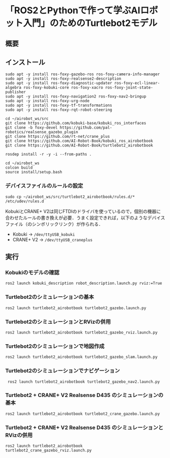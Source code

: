 # 「ROS2とPythonで作って学ぶAIロボット入門」のためのTurtlebot2モデル

## 概要

## インストール

```
sudo apt -y install ros-foxy-gazebo-ros ros-foxy-camera-info-manager
sudo apt -y install ros-foxy-realsense2-description
sudo apt -y install ros-foxy-diagnostic-updater ros-foxy-ecl-linear-algebra ros-foxy-kobuki-core ros-foxy-xacro ros-foxy-joint-state-publisher
sudo apt -y install ros-foxy-navigation2 ros-foxy-nav2-bringup
sudo apt -y install ros-foxy-urg-node
sudo apt -y install ros-foxy-tf-transformations
sudo apt -y install ros-foxy-rqt-robot-steering

cd ~/airobot_ws/src
git clone https://github.com/kobuki-base/kobuki_ros_interfaces
git clone -b foxy-devel https://github.com/pal-robotics/realsense_gazebo_plugin
git clone https://github.com/rt-net/crane_plus
git clone https://github.com/AI-Robot-Book/kobuki_ros_airobotbook
git clone https://github.com/AI-Robot-Book/turtlebot2_airobotbook

rosdep install -r -y -i --from-paths .

cd ~/airobot_ws
colcon build
source install/setup.bash
```

### デバイスファイルのルールの設定

```
sudo cp ~/airobot_ws/src/turtlebot2_airobotbook/rules.d/* /etc/udev/rules.d
```
KobukiとCRANE+ V2は同じFTDIのドライバを使っているので，個別の機器に合わせたルールの書き換えが必要．うまく設定できれば，以下のようなデバイスファイル（のシンボリックリンク）が作られる．

- Kobuki → `/dev/ttyUSB_kobuki`
- CRANE+ V2 → `/dev/ttyUSB_craneplus`

## 実行

### Kobukiのモデルの確認
```
ros2 launch kobuki_description robot_description.launch.py rviz:=True
```
### Turtlebot2のシミュレーションの基本
```
ros2 launch turtlebot2_airobotbook turtlebot2_gazebo.launch.py 
```
### Turtlebot2のシミュレーションとRVizの併用
```
ros2 launch turtlebot2_airobotbook turtlebot2_gazebo_rviz.launch.py 
```
### Turtlebot2のシミュレーションで地図作成
```
ros2 launch turtlebot2_airobotbook turtlebot2_gazebo_slam.launch.py 
```
### Turtlebot2のシミュレーションでナビゲーション
```
 ros2 launch turtlebot2_airobotbook turtlebot2_gazebo_nav2.launch.py 
```
### Turtlebot2 + CRANE+ V2 Realsense D435 のシミュレーションの基本
```
ros2 launch turtlebot2_airobotbook turtlebot2_crane_gazebo.launch.py 
```

### Turtlebot2 + CRANE+ V2 Realsense D435 のシミュレーションとRVizの併用
```
ros2 launch turtlebot2_airobotbook turtlebot2_crane_gazebo_rviz.launch.py 
```


